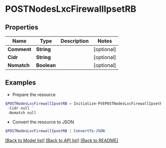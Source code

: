 # POSTNodesLxcFirewallIpsetRB
## Properties

Name | Type | Description | Notes
------------ | ------------- | ------------- | -------------
**Comment** | **String** |  | [optional] 
**Cidr** | **String** |  | [optional] 
**Nomatch** | **Boolean** |  | [optional] 

## Examples

- Prepare the resource
```powershell
$POSTNodesLxcFirewallIpsetRB = Initialize-PVEPOSTNodesLxcFirewallIpsetRB  -Comment null `
 -Cidr null `
 -Nomatch null
```

- Convert the resource to JSON
```powershell
$POSTNodesLxcFirewallIpsetRB | ConvertTo-JSON
```

[[Back to Model list]](../README.md#documentation-for-models) [[Back to API list]](../README.md#documentation-for-api-endpoints) [[Back to README]](../README.md)

